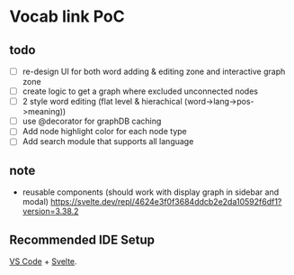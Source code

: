 # Vocab link PoC

## todo
- [ ] re-design UI for both word adding & editing zone and interactive graph zone
- [ ] create logic to get a graph where excluded unconnected nodes
- [ ] 2 style word editing (flat level & hierachical (word->lang->pos->meaning))
- [ ] use @decorator for graphDB caching
- [ ] Add node highlight color for each node type
- [ ] Add search module that supports all language

## note
- reusable components (should work with display graph in sidebar and modal)
https://svelte.dev/repl/4624e3f0f3684ddcb2e2da10592f6df1?version=3.38.2

## Recommended IDE Setup

[VS Code](https://code.visualstudio.com/) + [Svelte](https://marketplace.visualstudio.com/items?itemName=svelte.svelte-vscode).
